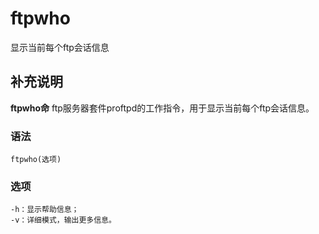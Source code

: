 ftpwho
===

显示当前每个ftp会话信息

## 补充说明

**ftpwho命** ftp服务器套件proftpd的工作指令，用于显示当前每个ftp会话信息。

### 语法  

```
ftpwho(选项)
```

### 选项  

```
-h：显示帮助信息；
-v：详细模式，输出更多信息。
```